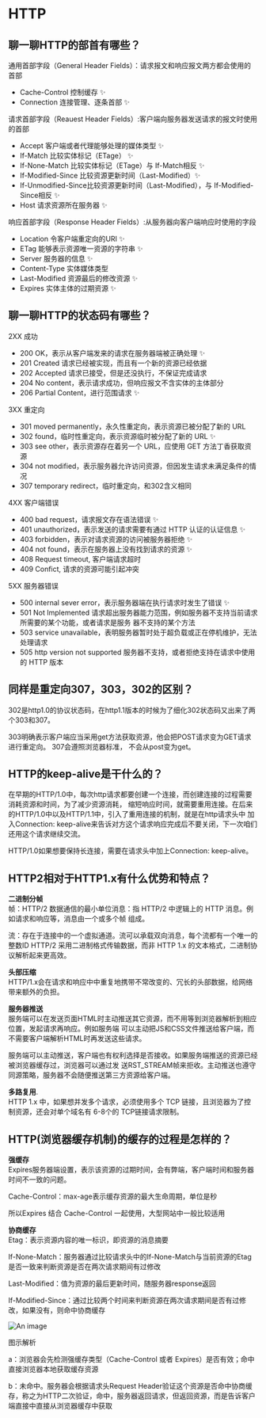 # HTTP

## 聊⼀聊HTTP的部⾸有哪些？

通⽤⾸部字段（General Header Fields）：请求报⽂和响应报⽂两⽅都会使⽤的⾸部

* Cache-Control 控制缓存 ✨
* Connection 连接管理、逐条⾸部 ✨

请求⾸部字段（Reauest Header Fields）:客户端向服务器发送请求的报⽂时使⽤的⾸部

* Accept 客户端或者代理能够处理的媒体类型 ✨
* If-Match ⽐较实体标记（ETage） ✨
* If-None-Match ⽐较实体标记（ETage）与 If-Match相反 ✨
* If-Modified-Since ⽐较资源更新时间（Last-Modified）✨
* If-Unmodified-Since⽐较资源更新时间（Last-Modified），与 If-Modified-Since相反 ✨  
* Host 请求资源所在服务器 ✨

响应⾸部字段（Response Header Fields）:从服务器向客户端响应时使⽤的字段

* Location 令客户端重定向的URI ✨
* ETag 能够表示资源唯⼀资源的字符串 ✨
* Server 服务器的信息 ✨
* Content-Type 实体媒体类型
* Last-Modified 资源最后的修改资源 ✨
* Expires 实体主体的过期资源 ✨

## 聊⼀聊HTTP的状态码有哪些？

2XX 成功

* 200 OK，表示从客户端发来的请求在服务器端被正确处理 ✨
* 201 Created 请求已经被实现，⽽且有⼀个新的资源已经依据
* 202 Accepted 请求已接受，但是还没执⾏，不保证完成请求
* 204 No content，表示请求成功，但响应报⽂不含实体的主体部分
* 206 Partial Content，进⾏范围请求 ✨

3XX 重定向

* 301 moved permanently，永久性重定向，表示资源已被分配了新的 URL
* 302 found，临时性重定向，表示资源临时被分配了新的 URL ✨
* 303 see other，表示资源存在着另⼀个 URL，应使⽤ GET ⽅法丁⾹获取资源
* 304 not modified，表示服务器允许访问资源，但因发⽣请求未满⾜条件的情况
* 307 temporary redirect，临时重定向，和302含义相同

4XX 客户端错误

* 400 bad request，请求报⽂存在语法错误 ✨
* 401 unauthorized，表示发送的请求需要有通过 HTTP 认证的认证信息 ✨
* 403 forbidden，表示对请求资源的访问被服务器拒绝 ✨
* 404 not found，表示在服务器上没有找到请求的资源 ✨
* 408 Request timeout, 客户端请求超时
* 409 Confict, 请求的资源可能引起冲突

5XX 服务器错误

* 500 internal sever error，表示服务器端在执⾏请求时发⽣了错误 ✨
* 501 Not Implemented 请求超出服务器能⼒范围，例如服务器不⽀持当前请求所需要的某个功能，或者请求是服务 器不⽀持的某个⽅法
* 503 service unavailable，表明服务器暂时处于超负载或正在停机维护，⽆法处理请求
* 505 http version not supported 服务器不⽀持，或者拒绝⽀持在请求中使⽤的 HTTP 版本

## 同样是重定向307，303，302的区别？

302是http1.0的协议状态码，在http1.1版本的时候为了细化302状态码⼜出来了两个303和307。

303明确表示客户端应当采⽤get⽅法获取资源，他会把POST请求变为GET请求进⾏重定向。 307会遵照浏览器标准， 不会从post变为get。

## HTTP的keep-alive是⼲什么的？

在早期的HTTP/1.0中，每次http请求都要创建⼀个连接，⽽创建连接的过程需要消耗资源和时间，为了减少资源消耗， 缩短响应时间，就需要重⽤连接。在后来的HTTP/1.0中以及HTTP/1.1中，引⼊了重⽤连接的机制，就是在http请求头中 加⼊Connection: keep-alive来告诉对⽅这个请求响应完成后不要关闭，下⼀次咱们还⽤这个请求继续交流。

HTTP/1.0如果想要保持⻓连接，需要在请求头中加上Connection: keep-alive。

## HTTP2相对于HTTP1.x有什么优势和特点？

**⼆进制分帧**  
帧：HTTP/2 数据通信的最⼩单位消息：指 HTTP/2 中逻辑上的 HTTP 消息。例如请求和响应等，消息由⼀个或多个帧 组成。

流：存在于连接中的⼀个虚拟通道。流可以承载双向消息，每个流都有⼀个唯⼀的整数ID HTTP/2 采⽤⼆进制格式传输数据，⽽⾮ HTTP 1.x 的⽂本格式，⼆进制协议解析起来更⾼效。

**头部压缩**  
HTTP/1.x会在请求和响应中中重复地携带不常改变的、冗⻓的头部数据，给⽹络带来额外的负担。

**服务器推送**  
服务端可以在发送⻚⾯HTML时主动推送其它资源，⽽不⽤等到浏览器解析到相应位置，发起请求再响应。例如服务端 可以主动把JS和CSS⽂件推送给客户端，⽽不需要客户端解析HTML时再发送这些请求。

服务端可以主动推送，客户端也有权利选择是否接收。如果服务端推送的资源已经被浏览器缓存过，浏览器可以通过发 送RST_STREAM帧来拒收。主动推送也遵守同源策略，服务器不会随便推送第三⽅资源给客户端。

**多路复⽤**.  
HTTP 1.x 中，如果想并发多个请求，必须使⽤多个 TCP 链接，且浏览器为了控制资源，还会对单个域名有 6-8个的 TCP链接请求限制。

## HTTP(浏览器缓存机制)的缓存的过程是怎样的？

**强缓存**  
Expires服务器端设置，表示该资源的过期时间，会有弊端，客户端时间和服务器时间不一致的问题。

Cache-Control：max-age表示缓存资源的最大生命周期，单位是秒

所以Expires  结合 Cache-Control 一起使用，大型网站中一般比较适用

**协商缓存**  
Etag：表示资源内容的唯一标识，即资源的消息摘要

If-None-Match：服务器通过比较请求头中的If-None-Match与当前资源的Etag是否一致来判断资源是否在两次请求期间有过修改

Last-Modified：值为资源的最后更新时间，随服务器response返回

If-Modified-Since：通过比较两个时间来判断资源在两次请求期间是否有过修改，如果没有，则命中协商缓存

![An image](/4.jpeg)

图示解析

a：浏览器会先检测强缓存类型（Cache-Control 或者 Expires）是否有效；命中直接浏览器本地获取缓存资源

b：未命中。服务器会根据请求头Request Header验证这个资源是否命中协商缓存，称之为HTTP二次验证，命中，服务器返回请求，但返回资源，而是告诉客户端直接中直接从浏览器缓存中获取

